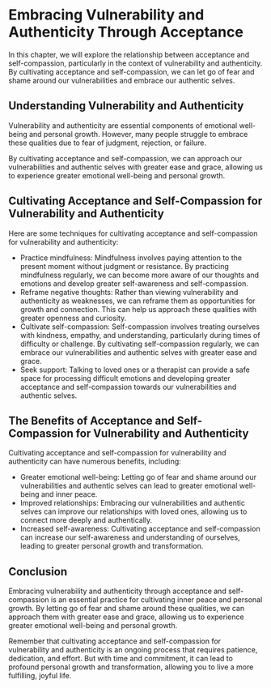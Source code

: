 # Embracing Vulnerability and Authenticity Through Acceptance

In this chapter, we will explore the relationship between acceptance and self-compassion, particularly in the context of vulnerability and authenticity. By cultivating acceptance and self-compassion, we can let go of fear and shame around our vulnerabilities and embrace our authentic selves.

Understanding Vulnerability and Authenticity
--------------------------------------------

Vulnerability and authenticity are essential components of emotional well-being and personal growth. However, many people struggle to embrace these qualities due to fear of judgment, rejection, or failure.

By cultivating acceptance and self-compassion, we can approach our vulnerabilities and authentic selves with greater ease and grace, allowing us to experience greater emotional well-being and personal growth.

Cultivating Acceptance and Self-Compassion for Vulnerability and Authenticity
-----------------------------------------------------------------------------

Here are some techniques for cultivating acceptance and self-compassion for vulnerability and authenticity:

* Practice mindfulness: Mindfulness involves paying attention to the present moment without judgment or resistance. By practicing mindfulness regularly, we can become more aware of our thoughts and emotions and develop greater self-awareness and self-compassion.
* Reframe negative thoughts: Rather than viewing vulnerability and authenticity as weaknesses, we can reframe them as opportunities for growth and connection. This can help us approach these qualities with greater openness and curiosity.
* Cultivate self-compassion: Self-compassion involves treating ourselves with kindness, empathy, and understanding, particularly during times of difficulty or challenge. By cultivating self-compassion regularly, we can embrace our vulnerabilities and authentic selves with greater ease and grace.
* Seek support: Talking to loved ones or a therapist can provide a safe space for processing difficult emotions and developing greater acceptance and self-compassion towards our vulnerabilities and authentic selves.

The Benefits of Acceptance and Self-Compassion for Vulnerability and Authenticity
---------------------------------------------------------------------------------

Cultivating acceptance and self-compassion for vulnerability and authenticity can have numerous benefits, including:

* Greater emotional well-being: Letting go of fear and shame around our vulnerabilities and authentic selves can lead to greater emotional well-being and inner peace.
* Improved relationships: Embracing our vulnerabilities and authentic selves can improve our relationships with loved ones, allowing us to connect more deeply and authentically.
* Increased self-awareness: Cultivating acceptance and self-compassion can increase our self-awareness and understanding of ourselves, leading to greater personal growth and transformation.

Conclusion
----------

Embracing vulnerability and authenticity through acceptance and self-compassion is an essential practice for cultivating inner peace and personal growth. By letting go of fear and shame around these qualities, we can approach them with greater ease and grace, allowing us to experience greater emotional well-being and personal growth.

Remember that cultivating acceptance and self-compassion for vulnerability and authenticity is an ongoing process that requires patience, dedication, and effort. But with time and commitment, it can lead to profound personal growth and transformation, allowing you to live a more fulfilling, joyful life.
